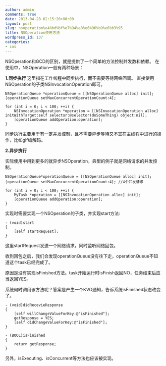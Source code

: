 ```yaml
---
author: admin
comments: true
date: 2013-04-28 02:15:20+00:00
layout: post
slug: nsoperation%e4%bd%bf%e7%94%a8%e6%96%b9%e6%b3%95
title: NSOperation使用方法
wordpress_id: 137
categories:
- ios
---
```


NSOperation和GCD的区别，就是提供了一个简单的方法控制并发数和依赖。
在使用中，NSOperation一般有两种场景：

**1.同步执行**
这里指在工作线程中同步执行，而不需要等待网络回调。
直接使用NSOperation的子类NSInvocationOperation即可。

    
    NSOperationQueue *operationQueue = [[NSOperationQueue alloc] init];
    [operationQueue setMaxConcurrentOperationCount:4];
    
    for (int i = 0; i < 100; ++i) {
        NSInvocationOperation *operation = [[NSInvocationOperation alloc] initWithTarget:self selector:@selector(doSomeThing) object:nil];
        [operationQueue addOperation:operation];
    }


同步执行主要用于有一定并发控制，且不需要异步等待又不宜在主线程中进行的操作，比如gif编解码。

**2.异步执行**

实际使用中用到更多的就异步NSOperation，典型的例子就是网络请求的并发控制。

    
    NSOperationQueue*operationQueue = [[NSOperationQueue alloc] init]; 
    [operationQueue setMaxConcurrentOperationCount:4]; //4个并发请求
    
    for (int i = 0; i < 100; ++i) {
        MyTask *operation = [[NSInvocationOperation alloc] init];
        [operationQueue addOperation:operation];
    }


实现时需要实现一个NSOperation的子类，并实现start方法:

    
    - (void)start
    {
        [self startRequest];
    }


这里startRequest发送一个网络请求，同时监听网络回包。

收到回包之后，我们会发现operationQueue没有往下走，operationQueue不知道这个task已经完成了。

原因是没有实现isFinished方法。task开始运行时isFinish返回NO，任务结束后应当返回YES。

系统何时调用该方法呢？答案是产生一个KVO通知，告诉系统isFinished状态改变了。

    
    - (void)didRecevieResponse
    {
        [self willChangeValueForKey:@"isFinished"];
        getResponse = YES;
        [self didChangeValueForKey:@"isFinished"];
    }
    
    - (BOOL)isFinished
    {
        return getResponse;
    }


另外，isExecuting、isConcurrent等方法也应该被实现。
